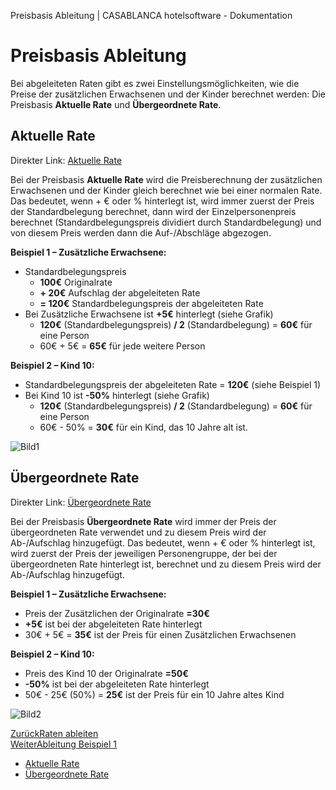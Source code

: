 Preisbasis Ableitung | CASABLANCA hotelsoftware - Dokumentation

# Preisbasis Ableitung

Bei abgeleiteten Raten gibt es zwei Einstellungsmöglichkeiten, wie die Preise der zusätzlichen
Erwachsenen und der Kinder berechnet werden: Die Preisbasis **Aktuelle Rate** und **Übergeordnete Rate**.

## Aktuelle Rate

Direkter Link: [Aktuelle Rate](https://docs.casablanca.at/cloud/raten/ableitung/preisbasis/#aktuelle-rate "Direkter Link zu Aktuelle Rate")

Bei der Preisbasis **Aktuelle Rate** wird die Preisberechnung der zusätzlichen Erwachsenen und der
Kinder gleich berechnet wie bei einer normalen Rate. Das bedeutet, wenn + € oder % hinterlegt ist, wird immer zuerst der Preis der Standardbelegung berechnet, dann wird der Einzelpersonenpreis berechnet (Standardbelegungspreis dividiert durch Standardbelegung) und von diesem Preis werden dann die Auf-/Abschläge abgezogen.

**Beispiel 1 – Zusätzliche Erwachsene:**

* Standardbelegungspreis
  * **100€** Originalrate
  * **+ 20€** Aufschlag der abgeleiteten Rate
  * **= 120€** Standardbelegungspreis der abgeleiteten Rate
* Bei Zusätzliche Erwachsene ist **+5€** hinterlegt (siehe Grafik)
  * **120€** (Standardbelegungspreis) **/ 2** (Standardbelegung) = **60€** für eine Person
  * 60€ + 5€ = **65€** für jede weitere Person

**Beispiel 2 – Kind 10:**

* Standardbelegungspreis der abgeleiteten Rate = **120€** (siehe Beispiel 1)
* Bei Kind 10 ist **-50%** hinterlegt (siehe Grafik)
  * **120€** (Standardbelegungspreis) **/ 2** (Standardbelegung) = **60€** für eine Person
  * 60€ - 50% = **30€** für ein Kind, das 10 Jahre alt ist.

![Bild1](https://docs.casablanca.at/assets/images/ableitung_rate_preise-57148b3d8b59c7dbf7937bf801031866.png "Ableitung Ratenpreise")

## Übergeordnete Rate

Direkter Link: [Übergeordnete Rate](https://docs.casablanca.at/cloud/raten/ableitung/preisbasis/#übergeordnete-rate "Direkter Link zu Übergeordnete Rate")

Bei der Preisbasis **Übergeordnete Rate** wird immer der Preis der übergeordneten Rate verwendet
und zu diesem Preis wird der Ab-/Aufschlag hinzugefügt. Das bedeutet, wenn + € oder % hinterlegt ist, wird zuerst der Preis der jeweiligen Personengruppe, der bei der übergeordneten Rate hinterlegt ist, berechnet und zu diesem Preis wird der Ab-/Aufschlag hinzugefügt.

**Beispiel 1 – Zusätzliche Erwachsene:**

* Preis der Zusätzlichen der Originalrate **=30€**
* **+5€** ist bei der abgeleiteten Rate hinterlegt
* 30€ + 5€ = **35€** ist der Preis für einen Zusätzlichen Erwachsenen

**Beispiel 2 – Kind 10:**

* Preis des Kind 10 der Originalrate **=50€**
* **-50%** ist bei der abgeleiteten Rate hinterlegt
* 50€ - 25€ (50%) = **25€** ist der Preis für ein 10 Jahre altes Kind

![Bild2](https://docs.casablanca.at/assets/images/ableitung_rate_ueber-8db50564990fc6b21dc7e1a54d731ab2.png "Übergeordnete Ratenpreise")

[ZurückRaten ableiten](https://docs.casablanca.at/cloud/raten/ableitung/)  
[WeiterAbleitung Beispiel 1](https://docs.casablanca.at/cloud/raten/ableitung/abl_online)

* [Aktuelle Rate](https://docs.casablanca.at/cloud/raten/ableitung/preisbasis/#aktuelle-rate)
* [Übergeordnete Rate](https://docs.casablanca.at/cloud/raten/ableitung/preisbasis/#übergeordnete-rate)